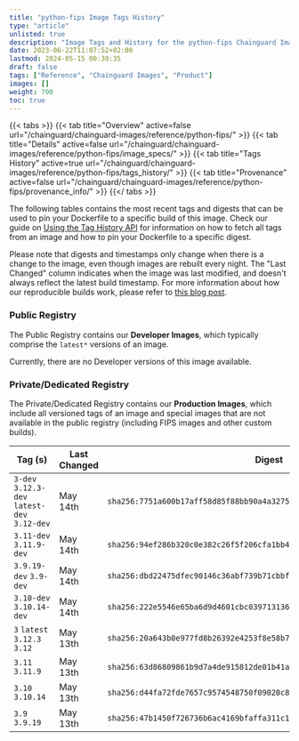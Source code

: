 ```yaml
---
title: "python-fips Image Tags History"
type: "article"
unlisted: true
description: "Image Tags and History for the python-fips Chainguard Image"
date: 2023-06-22T11:07:52+02:00
lastmod: 2024-05-15 00:39:35
draft: false
tags: ["Reference", "Chainguard Images", "Product"]
images: []
weight: 700
toc: true
---
```


{{< tabs >}}
{{< tab title="Overview" active=false url="/chainguard/chainguard-images/reference/python-fips/" >}}
{{< tab title="Details" active=false url="/chainguard/chainguard-images/reference/python-fips/image_specs/" >}}
{{< tab title="Tags History" active=true url="/chainguard/chainguard-images/reference/python-fips/tags_history/" >}}
{{< tab title="Provenance" active=false url="/chainguard/chainguard-images/reference/python-fips/provenance_info/" >}}
{{</ tabs >}}

The following tables contains the most recent tags and digests that can be used to pin your Dockerfile to a specific build of this image. Check our guide on [Using the Tag History API](/chainguard/chainguard-images/using-the-tag-history-api/) for information on how to fetch all tags from an image and how to pin your Dockerfile to a specific digest.

Please note that digests and timestamps only change when there is a change to the image, even though images are rebuilt every night. The "Last Changed" column indicates when the image was last modified, and doesn't always reflect the latest build timestamp. For more information about how our reproducible builds work, please refer to [this blog post](https://www.chainguard.dev/unchained/reproducing-chainguards-reproducible-image-builds).

### Public Registry
The Public Registry contains our **Developer Images**, which typically comprise the `latest*` versions of an image.

Currently, there are no Developer versions of this image available.

### Private/Dedicated Registry
The Private/Dedicated Registry contains our **Production Images**, which include all versioned tags of an image and special images that are not available in the public registry (including FIPS images and other custom builds).

| Tag (s)                                       | Last Changed | Digest                                                                    |
|-----------------------------------------------|--------------|---------------------------------------------------------------------------|
|  `3-dev` `3.12.3-dev` `latest-dev` `3.12-dev` | May 14th     | `sha256:7751a600b17aff58d85f88bb90a4a32755986ff302ab6058b22620dae373f1d5` |
|  `3.11-dev` `3.11.9-dev`                      | May 14th     | `sha256:94ef286b320c0e382c26f5f206cfa1bb45c92cfb958cfea46cd68da5fb865560` |
|  `3.9.19-dev` `3.9-dev`                       | May 14th     | `sha256:dbd22475dfec90146c36abf739b71cbbf37ec2ca8150fd714cf051a56af1452b` |
|  `3.10-dev` `3.10.14-dev`                     | May 14th     | `sha256:222e5546e65ba6d9d4601cbc039713136ad409da00a704ed362ea2ecf13bdc07` |
|  `3` `latest` `3.12.3` `3.12`                 | May 13th     | `sha256:20a643b0e977fd8b26392e4253f8e58b7e88a824ccaa634bd97a22a02b165f71` |
|  `3.11` `3.11.9`                              | May 13th     | `sha256:63d86809861b9d7a4de915812de01b41afc5a616f8d1fbf4bd7048bcc5bf76f3` |
|  `3.10` `3.10.14`                             | May 13th     | `sha256:d44fa72fde7657c9574548750f09020c8c493580bec840d8fa02eead2af4fccc` |
|  `3.9` `3.9.19`                               | May 13th     | `sha256:47b1450f726736b6ac4169bfaffa311c1a3f101b0f40b5e1356282536a7a7fda` |

